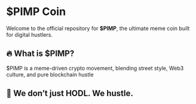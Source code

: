
# $PIMP Coin

Welcome to the official repository for **$PIMP**, the ultimate meme coin built for digital hustlers.

## 🔥 What is $PIMP?

$PIMP is a meme-driven crypto movement, blending street style, Web3 culture, and pure blockchain hustle
## 👑 We don’t just HODL. We hustle.

